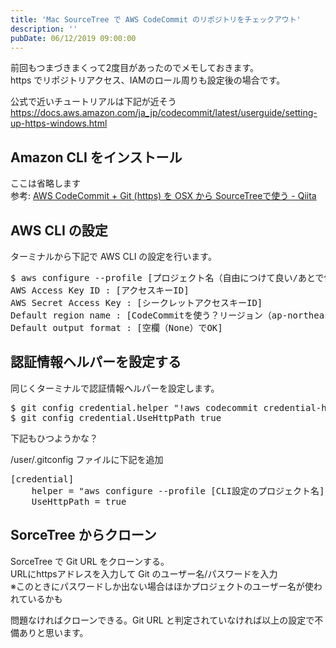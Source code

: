 ```yaml
---
title: 'Mac SourceTree で AWS CodeCommit のリポジトリをチェックアウト'
description: ''
pubDate: 06/12/2019 09:00:00
---
```


<p>前回もつまづきまくって2度目があったのでメモしておきます。<br/>
https でリポジトリアクセス、IAMのロール周りも設定後の場合です。</p>

<p>公式で近いチュートリアルは下記が近そう<br/>
<a href="https://docs.aws.amazon.com/ja_jp/codecommit/latest/userguide/setting-up-https-windows.html">https://docs.aws.amazon.com/ja_jp/codecommit/latest/userguide/setting-up-https-windows.html</a></p>

<h2>Amazon CLI をインストール</h2>

<p>ここは省略します<br/>
参考: <a href="https://qiita.com/yabekenzo/items/230f34393f293972c779#aws-cli-%E3%82%92%E3%82%A4%E3%83%B3%E3%82%B9%E3%83%88%E3%83%BC%E3%83%AB">AWS CodeCommit + Git (https) &#x3092; OSX &#x304B;&#x3089; SourceTree&#x3067;&#x4F7F;&#x3046; - Qiita</a></p>

<h2>AWS CLI の設定</h2>

<p>ターミナルから下記で AWS CLI の設定を行います。</p>

<pre class="code bash" data-lang="bash" data-unlink>$ aws configure --profile [プロジェクト名（自由につけて良い/あとで使う）]
AWS Access Key ID : [アクセスキーID]
AWS Secret Access Key : [シークレットアクセスキーID]
Default region name : [CodeCommitを使う？リージョン（ap-northeast-1 など）]
Default output format : [空欄（None）でOK]</pre>

<h2>認証情報ヘルパーを設定する</h2>

<p>同じくターミナルで認証情報ヘルパーを設定します。</p>

<pre class="code bash" data-lang="bash" data-unlink>$ git config credential.helper &#34;!aws codecommit credential-helper $@&#34;
$ git config credential.UseHttpPath true</pre>

<p>下記もひつようかな？</p>

<p>/user/.gitconfig ファイルに下記を追加</p>

<pre class="code" data-lang="" data-unlink>[credential]
    helper = &#34;aws configure --profile [CLI設定のプロジェクト名] codecommit credential-helper &#34;
    UseHttpPath = true</pre>

<h2>SorceTree からクローン</h2>

<p>SorceTree で Git URL をクローンする。<br/>
URLにhttpsアドレスを入力して Git のユーザー名/パスワードを入力<br/>
※このときにパスワードしか出ない場合はほかプロジェクトのユーザー名が使われているかも</p>

<p>問題なければクローンできる。Git URL と判定されていなければ以上の設定で不備ありと思います。</p>

